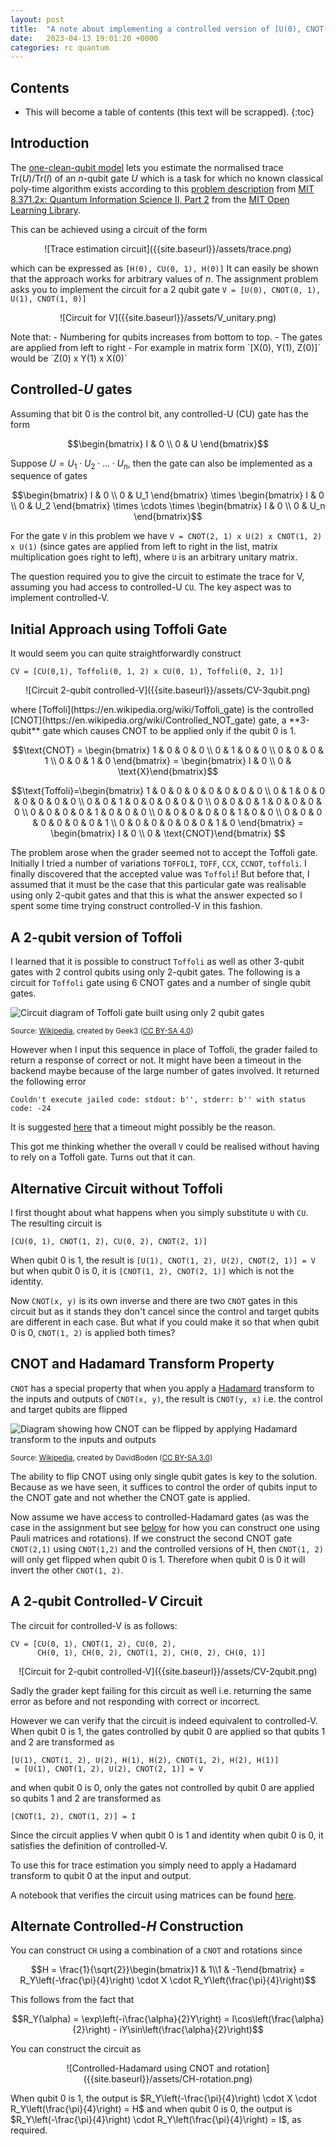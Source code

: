 ```yaml
---
layout: post
title:  "A note about implementing a controlled version of [U(0), CNOT(0, 1), U(1), CNOT(1, 0)] using only 2-qubit gates."
date:   2023-04-13 19:01:20 +0000
categories: rc quantum
---
```

<h2> Contents </h2>

* This will become a table of contents (this text will be scrapped).
{:toc}

<style>
.p-img{
     text-align: center;
}
</style>

## Introduction

The [one-clean-qubit model](https://en.wikipedia.org/wiki/One_Clean_Qubit) lets you estimate the normalised trace $\mathrm{Tr}(U)/\mathrm{Tr}(I)$ of an $n$-qubit gate $U$ which is a task for which no known classical poly-time algorithm exists according to this [problem description](https://openlearninglibrary.mit.edu/courses/course-v1:MITx+8.371.2x+2T2018/courseware/Week3/ps3/?activate_block_id=block-v1%3AMITx%2B8.371.2x%2B2T2018%2Btype%40sequential%2Bblock%40ps3) from [MIT 8.371.2x: Quantum Information Science II, Part 2](https://openlearninglibrary.mit.edu/courses/course-v1:MITx+8.371.2x+2T2018/course/) from the [MIT Open Learning Library](https://openlearning.mit.edu/courses-programs/open-learning-library).

This can be achieved using a circuit of the form

<p class='p-img' markdown=1>
![Trace estimation circuit]({{site.baseurl}}/assets/trace.png)
</p>

which can be expressed as `[H(0), CU(0, 1), H(0)]`
It can easily be shown that the approach works for arbitrary values of $n$. The assignment problem asks you to implement the circuit for a 2 qubit gate `V = [U(0), CNOT(0, 1), U(1), CNOT(1, 0)]`

<p class='p-img' markdown=1>
![Circuit for V]({{site.baseurl}}/assets/V_unitary.png)
</p>
Note that:
- Numbering for qubits increases from bottom to top.
- The gates are applied from left to right
- For example in matrix form `[X(0), Y(1), Z(0)]` would be `Z(0) x Y(1) x X(0)`


## Controlled-$U$ gates

Assuming that bit 0 is the control bit, any controlled-U (CU) gate has the form

$$\begin{bmatrix}
I & 0 \\
0 & U
\end{bmatrix}$$

Suppose $U = U_1 \cdot U_2\cdot \ldots \cdot U_n$, then the gate can also be implemented as a sequence of gates 

$$\begin{bmatrix}
I & 0 \\
0 & U_1 \end{bmatrix} \times \begin{bmatrix}
I & 0 \\
0 & U_2 \end{bmatrix} \times \cdots \times \begin{bmatrix}
I & 0 \\
0 & U_n \end{bmatrix}$$

For the gate `V` in this problem we have `V = CNOT(2, 1) x U(2) x CNOT(1, 2) x U(1)` (since gates are applied from left to right in the list, matrix multiplication goes right to left), where `U` is an arbitrary unitary matrix.



The question required you to give the circuit to estimate the trace for V, assuming you had access to controlled-U `CU`. The key aspect was to implement controlled-V. 

## Initial Approach using Toffoli Gate

It would seem you can quite straightforwardly construct 

```
CV = [CU(0,1), Toffoli(0, 1, 2) x CU(0, 1), Toffoli(0, 2, 1)]
``` 
<p class='p-img' markdown=1>
![Circuit 2-qubit controlled-V]({{site.baseurl}}/assets/CV-3qubit.png)
</p>
where [Toffoli](https://en.wikipedia.org/wiki/Toffoli_gate) is the controlled [CNOT](https://en.wikipedia.org/wiki/Controlled_NOT_gate) gate, a **3-qubit** gate which causes CNOT to be applied only if the qubit 0 is 1. 

$$\text{CNOT} = \begin{bmatrix}
1 & 0 & 0 & 0 \\
0 & 1 & 0 & 0 \\
0 & 0 & 0 & 1 \\
0 & 0 & 1 & 0 \end{bmatrix} = \begin{bmatrix} I & 0 \\ 0 & \text{X}\end{bmatrix}$$

$$\text{Toffoli}=\begin{bmatrix}
1 & 0 & 0 & 0 & 0 & 0 & 0 & 0 \\
0 & 1 & 0 & 0 & 0 & 0 & 0 & 0 \\
0 & 0 & 1 & 0 & 0 & 0 & 0 & 0 \\
0 & 0 & 0 & 1 & 0 & 0 & 0 & 0 \\
0 & 0 & 0 & 0 & 1 & 0 & 0 & 0 \\
0 & 0 & 0 & 0 & 0 & 1 & 0 & 0 \\
0 & 0 & 0 & 0 & 0 & 0 & 0 & 1 \\
0 & 0 & 0 & 0 & 0 & 0 & 1 & 0 \end{bmatrix} = \begin{bmatrix} I & 0 \\ 0 & \text{CNOT}\end{bmatrix} $$

The problem arose when the grader seemed not to accept the Toffoli gate. Initially I tried a number of variations `TOFFOLI`, `TOFF`, `CCX`, `CCNOT`, `toffoli`. I finally discovered that the accepted value was `Toffoli`! But before that, I assumed that it must be the case that this particular gate was realisable using only 2-qubit gates and that this is what the answer expected so I spent some time trying construct controlled-V in this fashion.

## A 2-qubit version of Toffoli

I learned that it is possible to construct `Toffoli` as well as other 3-qubit gates with 2 control qubits using only 2-qubit gates. The following is a circuit for `Toffoli` gate using 6 CNOT gates and a number of single qubit gates.

![Circuit diagram of Toffoli gate built using only 2 qubit gates]({{site.baseurl}}/assets/toffoli.png)

<small>Source: [Wikipedia](https://en.wikipedia.org/wiki/Controlled_NOT_gate#/media/File:CNOT_Hadamard_Basis.svg), created by Geek3 ([CC BY-SA 4.0](https://creativecommons.org/licenses/by-sa/4.0/))</small>

However when I input this sequence in place of Toffoli, the grader failed to return a response of correct or not. It might have been a timeout in the backend maybe because of the large number of gates involved. It returned the following error

```
Couldn't execute jailed code: stdout: b'', stderr: b'' with status code: -24
```

It is suggested [here](https://groups.google.com/g/openedx-ops/c/xokwJaqdRgE) that a timeout might possibly be the reason.

This got me thinking whether the overall `V` could be realised without having to rely on a Toffoli gate. Turns out that it can. 

## Alternative Circuit without Toffoli
I first thought about what happens when you simply substitute `U` with `CU`. The resulting circuit is

```
[CU(0, 1), CNOT(1, 2), CU(0, 2), CNOT(2, 1)] 
```

When qubit 0 is 1, the result is `[U(1), CNOT(1, 2), U(2), CNOT(2, 1)] = V` but when qubit 0 is 0, it is `[CNOT(1, 2), CNOT(2, 1)]` which is not the identity. 

Now `CNOT(x, y)` is its own inverse and there are two `CNOT` gates in this circuit but as it stands they don't cancel since the control and target qubits are different in each case. But what if you could make it so that when qubit 0 is 0, `CNOT(1, 2)` is applied both times?

## CNOT and Hadamard Transform Property
`CNOT` has a special property that when you apply a [Hadamard](https://en.wikipedia.org/wiki/Hadamard_transform#Quantum_computing_applications) transform to the inputs and outputs of `CNOT(x, y)`, the result is `CNOT(y, x)` i.e. the control and target qubits are flipped

![Diagram showing how CNOT can be flipped by applying Hadamard transform to the inputs and outputs]({{site.baseurl}}/assets/cnot_hadamard.png)

<small>Source: [Wikipedia](https://en.wikipedia.org/wiki/Controlled_NOT_gate#/media/File:CNOT_Hadamard_Basis.svg), created by DavidBoden ([CC BY-SA 3.0](https://creativecommons.org/licenses/by-sa/3.0/))</small>

The ability to flip CNOT using only single qubit gates is key to the solution. Because as we have seen, it suffices to control the order of qubits input to the CNOT gate and not whether the CNOT gate is applied. 

Now assume we have access to controlled-Hadamard gates (as was the case in the assignment but see [below](#alternate-controlled-h-construction) for how you can construct one using Pauli matrices and rotations). If we construct the second CNOT gate `CNOT(2,1)` using `CNOT(1,2)` and the controlled versions of H, then `CNOT(1, 2)` will only get flipped when qubit 0 is 1. Therefore when qubit 0 is 0 it will invert the other `CNOT(1, 2)`.

## A 2-qubit Controlled-$V$ Circuit

The circuit for controlled-V is as follows:

```
CV = [CU(0, 1), CNOT(1, 2), CU(0, 2), 
      CH(0, 1), CH(0, 2), CNOT(1, 2), CH(0, 2), CH(0, 1)]
```

<p class='p-img' markdown=1>
![Circuit for 2-qubit controlled-V]({{site.baseurl}}/assets/CV-2qubit.png)
</p>
Sadly the grader kept failing for this circuit as well i.e. returning the same error as before and not responding with correct or incorrect.

However we can verify that the circuit is indeed equivalent to controlled-V. When qubit 0 is 1, the gates controlled by qubit 0 are applied so that qubits 1 and 2 are transformed as 

```
[U(1), CNOT(1, 2), U(2), H(1), H(2), CNOT(1, 2), H(2), H(1)]
 = [U(1), CNOT(1, 2), U(2), CNOT(2, 1)] = V
```

and when qubit 0 is 0, only the gates not controlled by qubit 0 are applied so qubits 1 and 2 are transformed as 

```
[CNOT(1, 2), CNOT(1, 2)] = I
```

Since the circuit applies V when qubit 0 is 1 and identity when qubit 0 is 0, it satisfies the definition of controlled-V. 

To use this for trace estimation you simply need to apply a Hadamard transform to qubit 0 at the input and output.

A notebook that verifies the circuit using matrices can be found [here](https://colab.research.google.com/drive/1Tn7j8gH_PReIkDUIL6byJjkzun0mcXU4?usp=sharing).

## Alternate Controlled-$H$ Construction

You can construct `CH` using a combination of a `CNOT` and rotations since

$$H = \frac{1}{\sqrt{2}}\begin{bmatrix}1 & 1\\1 & -1\end{bmatrix} = R_Y\left(-\frac{\pi}{4}\right) \cdot X \cdot R_Y\left(\frac{\pi}{4}\right)$$

This follows from the fact that

$$R_Y(\alpha) = \exp\left(-i\frac{\alpha}{2}Y\right) = I\cos\left(\frac{\alpha}{2}\right) - iY\sin\left(\frac{\alpha}{2}\right)$$

You can construct the circuit as 

<p class='p-img' markdown=1>
![Controlled-Hadamard using CNOT and rotation]({{site.baseurl}}/assets/CH-rotation.png)
</p>
When qubit 0 is 1, the output is $R_Y\left(-\frac{\pi}{4}\right) \cdot X \cdot R_Y\left(\frac{\pi}{4}\right) = H$ and when qubit 0 is 0, the output is $R_Y\left(-\frac{\pi}{4}\right) \cdot R_Y\left(\frac{\pi}{4}\right) = I$, as required.

